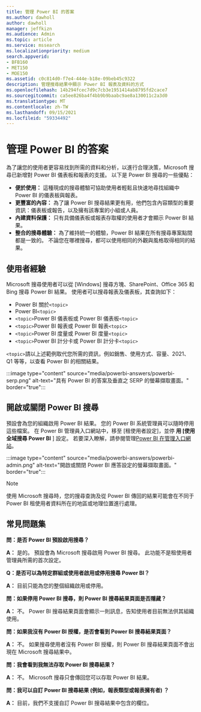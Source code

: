 ```yaml
---
title: 管理 Power BI 的答案
ms.author: dawholl
author: dawholl
manager: jeffkizn
ms.audience: Admin
ms.topic: article
ms.service: mssearch
ms.localizationpriority: medium
search.appverid:
- BFB160
- MET150
- MOE150
ms.assetid: c0c814d0-f7e4-444e-b18e-09beb45c9322
description: 管理搜尋結果中顯示 Power BI 報表及資料的方式
ms.openlocfilehash: 14b294fcec7d9c7cb3e1951414ab8795fd2cace7
ms.sourcegitcommit: ca5ee826ba4f4bb9b9baabc9ae8a130011c2a3d0
ms.translationtype: MT
ms.contentlocale: zh-TW
ms.lasthandoff: 09/15/2021
ms.locfileid: "59334492"
---
```

# <a name="manage-power-bi-answers"></a>管理 Power BI 的答案

為了讓您的使用者更容易找到所需的資料和分析，以進行合理決策，Microsoft 搜尋已新增對 Power BI 儀表板和報表的支援。 以下是 Power BI 搜尋的一些優點：

* **便於使用：** 這種現成的搜尋體驗可協助使用者輕鬆且快速地尋找組織中 Power BI 的儀表板與報表。
* **更豐富的內容：** 為了讓 Power BI 搜尋結果更有用，他們包含內容類型的重要資訊：儀表板或報告，以及擁有該專案的小組或人員。
* **內建資料保護：** 只有具備儀表板或報表存取權的使用者才會顯示 Power BI 結果。
* **整合的搜尋體驗：** 為了維持統一的體驗，Power BI 結果在所有搜尋專案點間都是一致的。 不論您在哪裡搜尋，都可以使用相同的外觀與風格取得相同的結果。

## <a name="what-users-experience"></a>使用者經驗

Microsoft 搜尋使用者可以從 [Windows] 搜尋方塊、SharePoint、Office 365 和 Bing 搜尋 Power BI 結果。 使用者可以搜尋報表及儀表板，其查詢如下：

* Power BI 關於`<topic>`
* Power BI`<topic>`
* `<topic>`Power BI 儀表板或 Power BI 儀表板`<topic>`
* `<topic>`Power BI 報表或 Power BI 報表`<topic>`
* `<topic>`Power BI 度量或 Power BI 度量`<topic>`
* `<topic>`Power BI 計分卡或 Power BI 計分卡`<topic>`

`<topic>`請以上述範例取代您所需的資訊，例如銷售、使用方式、容量、2021、Q1 等等，以查看 Power BI 的相關結果。

:::image type="content" source="media/powerbi-answers/powerbi-serp.png" alt-text="具有 Power BI 的答案及垂直之 SERP 的螢幕擷取畫面。" border="true":::

## <a name="turn-power-bi-search-on-or-off"></a>開啟或關閉 Power BI 搜尋

預設會為您的組織啟用 Power BI 結果。 您的 Power BI 系統管理員可以隨時停用這些檔案。 在 Power BI 管理員入口網站中，移至 [租使用者設定]，並停 **用 [使用全域搜尋 Power BI** ] 設定。 若要深入瞭解，請參閱管理[Power BI 在管理入口網站](/power-bi/admin/service-admin-portal#use-global-search-for-power-bi-preview)。

:::image type="content" source="media/powerbi-answers/powerbi-admin.png" alt-text="開啟或關閉 Power BI 應答設定的螢幕擷取畫面。" border="true":::

> [!NOTE]
> 使用 Microsoft 搜尋時，您的搜尋查詢及從 Power BI 傳回的結果可能會在不同于 Power BI 租使用者資料所在的地區或地理位置進行處理。

## <a name="frequently-asked-questions"></a>常見問題集

**問：是否 Power BI 預設啟用搜尋？**

**A：** 是的。 預設會為 Microsoft 搜尋啟用 Power BI 搜尋。 此功能不是租使用者管理員所需的首次設定。

**Q：是否可以為特定群組或使用者啟用或停用搜尋 Power BI？**

**A：** 目前只能為您的整個組織啟用或停用。

**問：如果停用 Power BI 搜尋，則 Power BI 搜尋結果頁面是否隱藏？**

**A：** 不。 Power BI 搜尋結果頁面會顯示一則訊息，告知使用者目前無法供其組織使用。

**問：如果我沒有 Power BI 授權，是否會看到 Power BI 搜尋結果頁面？**

**A：** 不。 如果搜尋使用者沒有 Power BI 授權，則 Power BI 搜尋結果頁面不會出現在 Microsoft 搜尋結果中。

**問：我會看到我無法存取 Power BI 搜尋結果？**

**A：** 不。 Microsoft 搜尋只會傳回您可以存取 Power BI 結果。

**問：我可以自訂 Power BI 搜尋結果 (例如，報表類型或報表擁有者) ？**

**A：** 目前，我們不支援自訂 Power BI 搜尋結果中包含的欄位。
